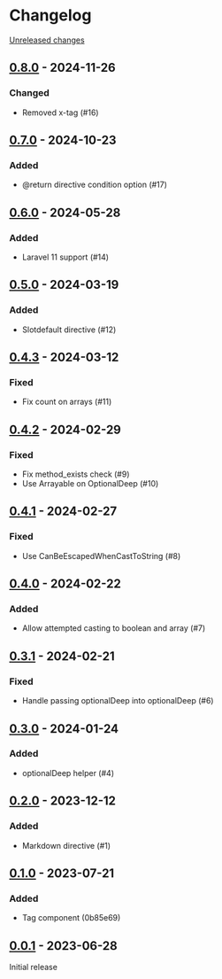 # Changelog 

[Unreleased changes](https://github.com/rapidez/blade-directives/compare/0.8.0...master)
## [0.8.0](https://github.com/rapidez/blade-directives/releases/tag/0.8.0) - 2024-11-26

### Changed

- Removed x-tag (#16)

## [0.7.0](https://github.com/rapidez/blade-directives/releases/tag/0.7.0) - 2024-10-23

### Added

- @return directive condition option (#17)

## [0.6.0](https://github.com/rapidez/blade-directives/releases/tag/0.6.0) - 2024-05-28

### Added

- Laravel 11 support (#14)

## [0.5.0](https://github.com/rapidez/blade-directives/releases/tag/0.5.0) - 2024-03-19

### Added

- Slotdefault directive (#12)

## [0.4.3](https://github.com/rapidez/blade-directives/releases/tag/0.4.3) - 2024-03-12

### Fixed

- Fix count on arrays (#11)

## [0.4.2](https://github.com/rapidez/blade-directives/releases/tag/0.4.2) - 2024-02-29

### Fixed

- Fix method_exists check (#9)
- Use Arrayable on OptionalDeep (#10)

## [0.4.1](https://github.com/rapidez/blade-directives/releases/tag/0.4.1) - 2024-02-27

### Fixed

- Use CanBeEscapedWhenCastToString (#8)

## [0.4.0](https://github.com/rapidez/blade-directives/releases/tag/0.4.0) - 2024-02-22

### Added

- Allow attempted casting to boolean and array (#7)

## [0.3.1](https://github.com/rapidez/blade-directives/releases/tag/0.3.1) - 2024-02-21

### Fixed

- Handle passing optionalDeep into optionalDeep (#6)

## [0.3.0](https://github.com/rapidez/blade-directives/releases/tag/0.3.0) - 2024-01-24

### Added

- optionalDeep helper (#4)

## [0.2.0](https://github.com/rapidez/blade-directives/releases/tag/0.2.0) - 2023-12-12

### Added

- Markdown directive (#1)

## [0.1.0](https://github.com/rapidez/blade-directives/releases/tag/0.1.0) - 2023-07-21

### Added

- Tag component (0b85e69)

## [0.0.1](https://github.com/rapidez/blade-directives/releases/tag/0.0.1) - 2023-06-28

Initial release


